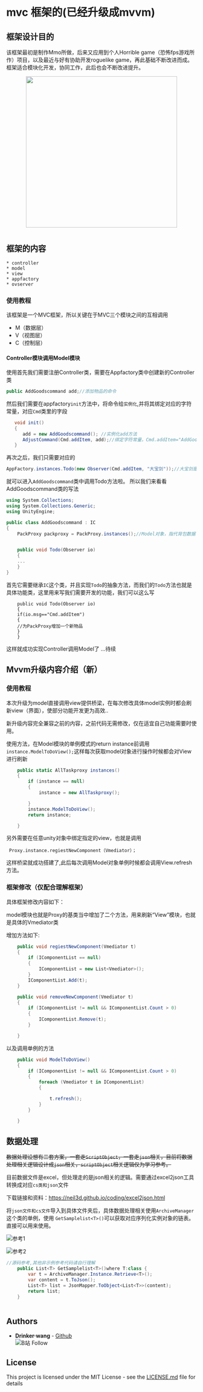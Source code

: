 # mvc 框架的(已经升级成mvvm)

## 框架设计目的
 该框架最初是制作Mmo所做，后来又应用到个人Horrible game（恐怖fps游戏所作）项目，以及最近与好有协助开发roguelike game，再此基础不断改进而成。框架适合模块化开发，协同工作，此后也会不断改进提升。

<p align="center">
    <img width="400px" src="https://github.com/Drinkwang/drinkwang.github.io/blob/master/img/git.png?raw=true">    
</p>

# 

## 框架的内容

```内容构成
* controller
* model
* view
* appfactory
* ovserver

```
### 使用教程
该框架是一个MVC框架，所以关键在于MVC三个模块之间的互相调用
* M（数据层）
* V（视图层）
* C（控制层）
#### Controller模块调用Model模块
使用首先我们需要注册Controller类，需要在Appfactory类中创建新的Controller类
```c#  
public AddGoodscommand add;//添加物品的命令
```
然后我们需要在appfactory`init`方法中，将命令给`实例化`,并将其绑定对应的字符常量，对应`Cmd`类里的字段
```c#   
   void init()
   {
      add = new AddGoodscommand(); //实例化add方法
      AdjustCommand(Cmd.addItem, add);//绑定字符常量，Cmd.addItem="AddGoodscommand"
   }
```
再次之后，我们只需要对应的
```c# 
AppFactory.instances.Todo(new Observer(Cmd.addItem, "大宝剑"));//大宝剑是参数，可省略
```
就可以进入`AddGoodscommand`类中调用Todo方法啦。
所以我们来看看AddGoodscommand类的写法
```c#   
using System.Collections;
using System.Collections.Generic;
using UnityEngine;

public class AddGoodscommand : IC
{
    PackProxy packproxy = PackProxy.instances();//Model对象，指代背包数据


    public void Todo(Observer io)
    {
    ...
    }
}
```
首先它需要继承`IC`这个类，并且实现`Todo`的抽象方法，而我们的`Todo`方法也就是具体功能类，这里用来写我们需要开发的功能，我们可以这么写
```
    public void Todo(Observer io)
    {
    if(io.msg=="Cmd.addItem")
    {
    //为PackProxy增加一个新物品
    }
    }
```
这样就成功实现Controller调用Model了
...待续
## Mvvm升级内容介绍（新）

### 使用教程

本次升级为model直接调用view提供桥梁，在每次修改具体model实例时都会刷新view（界面），使部分功能开发更为高效..

新升级内容完全兼容之前的内容，之前代码无需修改，仅在适宜自己功能需要时使用。

使用方法，在Model模块的单例模式的return instance前调用`instance.ModelToDoView();`这样每次获取model对象进行操作时候都会对View进行刷新

```c#
    public static AllTaskproxy instances()
    {
        if (instance == null)
        {
            instance = new AllTaskproxy();

        }
        instance.ModelToDoView();
        return instance;

    }
```

另外需要在任意unity对象中绑定指定的view，也就是调用

` Proxy.instance.regiestNewComponent（Vmediator）；`

这样桥梁就成功搭建了,此后每次调用Model对象单例时候都会调用View.refresh方法。

### 框架修改（仅配合理解框架）

具体框架修改内容如下：

model模块也就是Proxy的基类当中增加了二个方法，用来刷新“View”模块，也就是具体的Vmediator类

增加方法如下:

```c#
    public void regiestNewComponent(Vmediator t)
    {
        if (IComponentList == null)
        {
            IComponentList = new List<Vmediator>();
        }
        IComponentList.Add(t);
    }

    public void removeNewComponent(Vmediator t)
    {
        if (IComponentList != null && IComponentList.Count > 0)
        {
            IComponentList.Remove(t);
        }

    }
```

以及调用单例的方法

```c#
    public void ModelToDoView()
    {
        if (IComponentList != null && IComponentList.Count > 0)
        {
            foreach (Vmediator t in IComponentList)
            {

                t.refresh();
            }
        }

    }
```

## 数据处理

~~数据处理设想有二套方案，一套走`ScriptObject`，一套走`json`相关，目前将数据处理相关逻辑设计成`json`相关，`scriptObject`相关逻辑仅为学习参考。~~

目前数据文件是excel，但处理走的是json相关的逻辑。需要通过excel2json工具转换成对应`cs类和json`文件

下载链接和资料：https://neil3d.github.io/coding/excel2json.html

将`json文件和cs文件`导入到具体文件夹后，具体数据处理相关使用`ArchiveManager`这个类的单例，使用 `GetSamplelist<T>()`可以获取对应序列化实例对象的链表。直接可以用来使用。

![参考1](https://github.com/Drinkwang/jekyll2/blob/master/assets/cooperation/json1.png?raw=true)

![参考2](https://github.com/Drinkwang/jekyll2/blob/master/assets/cooperation/json2.png?raw=true)

```c#
//源码参考,其他非示例参考代码请自行理解
    public List<T> GetSamplelist<T>()where T:class {
        var t = ArchiveManager.Instance.Retrieve<T>();
        var content = t.ToJson();
        List<T> list = JsonMapper.ToObject<List<T>>(content);
        return list;
    }
    
```




## Authors

* **Drinker·wang** - [Github](https://github.com/Drinkwang)
<br>![B站 Follow](https://space.bilibili.com/13061595)  

## License

This project is licensed under the MIT License - see the [LICENSE.md](LICENSE.md) file for details
